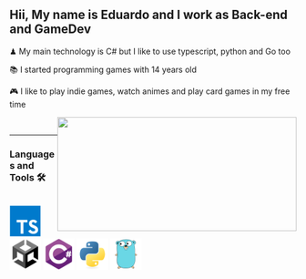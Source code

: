 ## Hii, My name is Eduardo and I work as Back-end and GameDev

<p align="left">
    ♟ My main technology is C# but I like to use typescript, python and Go too
</p>

<p align="left">📚 I started programming games with 14 years old</p>

<p align="left">
    🎮 I like to play indie games, watch animes and play card games in my free
    time
</p>

<img
    src="https://i.pinimg.com/originals/00/05/3b/00053bfd16ab1eb04dc1e17a1dd8e3d5.gif"
    min-width="300px"
    max-width="500px"
    width="420px"
    height="200"
    align="right"
/>

<br />

--- 

### Languages and Tools 🛠

<div style="vertical-align: middle">
    <br />
    <img
        src="https://raw.githubusercontent.com/devicons/devicon/master/icons/typescript/typescript-original.svg"
        width="55"
        height="55"
    />
    <img
        src="https://raw.githubusercontent.com/devicons/devicon/master/icons/unity/unity-original.svg"
        width="55"
        height="55"
    />
    <img
        src="https://github.com/devicons/devicon/blob/master/icons/csharp/csharp-original.svg"
        width="55"
        height="55"
    />
    <img
        src="https://github.com/devicons/devicon/blob/master/icons/python/python-original.svg"
        width="55"
        height="55"
    />
    <img
        src="https://raw.githubusercontent.com/devicons/devicon/master/icons/go/go-original.svg"
        width="55"
        height="55"
    />
</div>
